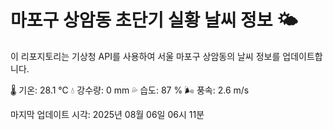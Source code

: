 
# 마포구 상암동 초단기 실황 날씨 정보 🌤️

이 리포지토리는 기상청 API를 사용하여 서울 마포구 상암동의 날씨 정보를 업데이트합니다. 

🌡️ 기온: 28.1 ℃
💧 강수량: 0 mm
💦 습도: 87 %
🌬️ 풍속: 2.6 m/s

마지막 업데이트 시각: 2025년 08월 06일 06시 11분    
